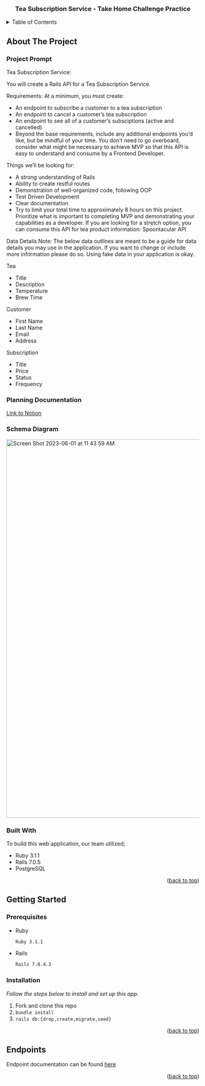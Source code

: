 <!-- Improved compatibility of back to top link: See: https://github.com/othneildrew/Best-README-Template/pull/73 -->
<a name="readme-top"></a>
<!--
*** Thanks for checking out the Best-README-Template. If you have a suggestion
*** that would make this better, please fork the repo and create a pull request
*** or simply open an issue with the tag "enhancement".
*** Don't forget to give the project a star!
*** Thanks again! Now go create something AMAZING! :D
-->

<!-- PROJECT LOGO -->
<br />
<div align="center">

  <h3 align="center">Tea Subscription Service - Take Home Challenge Practice</h3>

  
  </p>
</div>

<!-- TABLE OF CONTENTS -->
<details>
  <summary>Table of Contents</summary>
  <ol>
    <li>
      <a href="#about-the-project">About The Project</a>
      <ul>
        <li><a href="#built-with">Built With</a></li>
      </ul>
    </li>
    <li>
      <a href="#getting-started">Getting Started</a>
      <ul>
        <li><a href="#prerequisites">Prerequisites</a></li>
        <li><a href="#installation">Installation</a></li>
      </ul>
    </li>
    <li><a href="#usage">Usage</a></li>
    <li><a href="#roadmap">Roadmap</a></li>
    <li><a href="#contributing">Contributing</a></li>
    <li><a href="#license">License</a></li>
    <li><a href="#contact">Contact</a></li>
    <li><a href="#acknowledgments">Acknowledgments</a></li>
  </ol>
</details>



## About The Project

### Project Prompt

Tea Subscription Service:

You will create a Rails API for a Tea Subscription Service.

Requirements:
At a minimum, you must create:

* An endpoint to subscribe a customer to a tea subscription
* An endpoint to cancel a customer’s tea subscription
* An endpoint to see all of a customer’s subsciptions (active and cancelled)
* Beyond the base requirements, include any additional endpoints you’d like, but be mindful of your time. You don’t need to go overboard, consider what might be necessary to achieve MVP so that this API is easy to understand and consume by a Frontend Developer.

Things we’ll be looking for:
* A strong understanding of Rails
* Ability to create restful routes
* Demonstration of well-organized code, following OOP
* Test Driven Development
* Clear documentation
* Try to limit your total time to approximately 8 hours on this project. Prioritize what is important to completing MVP and demonstrating your capabilities as a developer. If you are looking for a stretch option, you can consume this API for tea product information: Spoontacular API

Data Details
Note: The below data outlines are meant to be a guide for data details you may use in the application. If you want to change or include more information please do so. Using fake data in your application is okay.

Tea

* Title
* Description
* Temperature
* Brew Time

Customer

* First Name
* Last Name
* Email
* Address

Subscription

* Title
* Price
* Status
* Frequency

### Planning Documentation
[Link to Notion](https://www.notion.so/alluring-phlox-b74/Take-Home-Challenge-6aeee33ed2c34fbf8a37fdc2f5037071?pvs=4)

### Schema Diagram

<img width="988" alt="Screen Shot 2023-06-01 at 11 43 59 AM" src="https://github.com/torienyart/take_home_challenge_practice/assets/114954379/1aa0c81f-7739-4e95-9914-34a353cdaa73">

### Built With

To build this web application, our team utilized;

* Ruby 3.1.1
* Rails 7.0.5
* PostgreSQL

<p align="right">(<a href="#readme-top">back to top</a>)</p>

## Getting Started
<!-- can change this later or add more detail -->

### Prerequisites

* Ruby
  ```sh
  Ruby 3.1.1
  ```

* Rails
  ```sh
  Rails 7.0.4.3
  ```

### Installation

_Follow the steps below to install and set up this app._

1. Fork and clone this repo
2. `bundle install`
3. `rails db:{drop,create,migrate,seed}`

<p align="right">(<a href="#readme-top">back to top</a>)</p>

<!-- ROADMAP -->
## Endpoints
Endpoint documentation can be found [here](https://documenter.getpostman.com/view/26355393/2s93mBxK7W)

<p align="right">(<a href="#readme-top">back to top</a>)</p>
